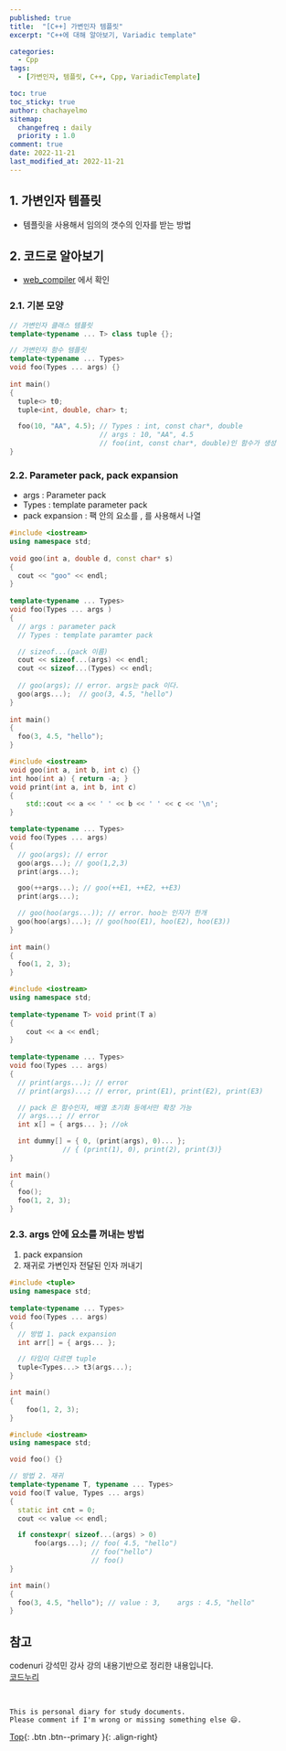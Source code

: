 ```yaml
---
published: true
title:  "[C++] 가변인자 템플릿"
excerpt: "C++에 대해 알아보기, Variadic template"

categories:
  - Cpp
tags:
  - [가변인자, 템플릿, C++, Cpp, VariadicTemplate]

toc: true
toc_sticky: true
author: chachayelmo
sitemap:
  changefreq : daily
  priority : 1.0
comment: true
date: 2022-11-21
last_modified_at: 2022-11-21
---
```


## 1. 가변인자 템플릿
- 템플릿을 사용해서 임의의 갯수의 인자를 받는 방법

## 2. 코드로 알아보기
- [web_compiler](https://godbolt.org/) 에서 확인

### 2.1. 기본 모양

```cpp  
// 가변인자 클래스 템플릿 
template<typename ... T> class tuple {}; 

// 가변인자 함수 템플릿 
template<typename ... Types>  
void foo(Types ... args) {} 
  
int main() 
{ 
  tuple<> t0; 
  tuple<int, double, char> t; 

  foo(10, "AA", 4.5); // Types : int, const char*, double 
                      // args : 10, "AA", 4.5 
                      // foo(int, const char*, double)인 함수가 생성 
}
```

### 2.2. Parameter pack, pack expansion
- args : Parameter pack
- Types : template parameter pack
- pack expansion : 팩 안의 요소를 , 를 사용해서 나열

```cpp
#include <iostream> 
using namespace std; 
  
void goo(int a, double d, const char* s) 
{ 
  cout << "goo" << endl; 
} 
  
template<typename ... Types>  
void foo(Types ... args ) 
{ 
  // args : parameter pack
  // Types : template paramter pack 

  // sizeof...(pack 이름) 
  cout << sizeof...(args) << endl; 
  cout << sizeof...(Types) << endl; 
  
  // goo(args); // error. args는 pack 이다. 
  goo(args...);  // goo(3, 4.5, "hello") 
}  
  
int main() 
{ 
  foo(3, 4.5, "hello"); 
}
```

```cpp
#include <iostream> 
void goo(int a, int b, int c) {} 
int hoo(int a) { return -a; } 
void print(int a, int b, int c)
{
    std::cout << a << ' ' << b << ' ' << c << '\n';
}

template<typename ... Types>  
void foo(Types ... args) 
{ 
  // goo(args); // error 
  goo(args...); // goo(1,2,3) 
  print(args...);

  goo(++args...); // goo(++E1, ++E2, ++E3) 
  print(args...);

  // goo(hoo(args...)); // error. hoo는 인자가 한개 
  goo(hoo(args)...); // goo(hoo(E1), hoo(E2), hoo(E3))
} 
  
int main() 
{ 
  foo(1, 2, 3); 
}
```

```cpp
#include <iostream> 
using namespace std; 
  
template<typename T> void print(T a) 
{ 
    cout << a << endl; 
}
  
template<typename ... Types> 
void foo(Types ... args) 
{ 
  // print(args...); // error
  // print(args)...; // error, print(E1), print(E2), print(E3) 

  // pack 은 함수인자, 배열 초기화 등에서만 확장 가능 
  // args...; // error 
  int x[] = { args... }; //ok 

  int dummy[] = { 0, (print(args), 0)... }; 
             // { (print(1), 0), print(2), print(3)} 
} 
    
int main() 
{ 
  foo(); 
  foo(1, 2, 3);
}
```

### 2.3. args 안에 요소를 꺼내는 방법
1. pack expansion
2. 재귀로 가변인자 전달된 인자 꺼내기 

```cpp
#include <tuple> 
using namespace std; 
  
template<typename ... Types> 
void foo(Types ... args) 
{ 
  // 방법 1. pack expansion 
  int arr[] = { args... }; 

  // 타입이 다르면 tuple 
  tuple<Types...> t3(args...);
}

int main() 
{ 
    foo(1, 2, 3); 
}
```

```cpp
#include <iostream> 
using namespace std; 

void foo() {} 

// 방법 2. 재귀
template<typename T, typename ... Types>  
void foo(T value, Types ... args) 
{ 
  static int cnt = 0; 
  cout << value << endl; 

  if constexpr( sizeof...(args) > 0) 
      foo(args...); // foo( 4.5, "hello") 
                    // foo("hello") 
                    // foo() 
}

int main() 
{ 
  foo(3, 4.5, "hello"); // value : 3,    args : 4.5, "hello" 
}
```

## 참고
codenuri 강석민 강사 강의 내용기반으로 정리한 내용입니다.  
[코드누리](https://github.com/codenuri)  

<br>

    This is personal diary for study documents.
    Please comment if I'm wrong or missing something else 😄. 

[Top](#){: .btn .btn--primary }{: .align-right}